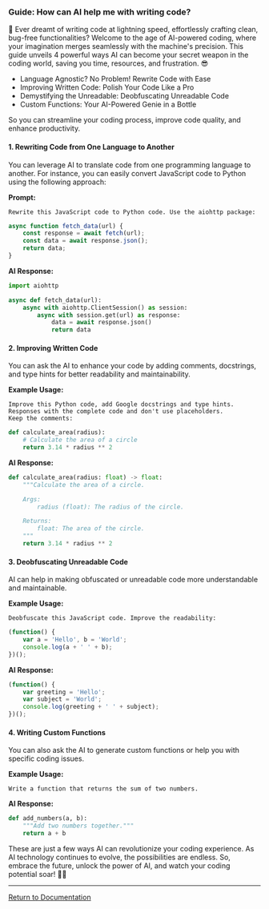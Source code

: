 ### Guide: How can AI help me with writing code?

🤖 Ever dreamt of writing code at lightning speed, effortlessly crafting clean, bug-free functionalities? Welcome to the age of AI-powered coding, where your imagination merges seamlessly with the machine's precision. This guide unveils 4 powerful ways AI can become your secret weapon in the coding world, saving you time, resources, and frustration. 😎

- Language Agnostic? No Problem! Rewrite Code with Ease
- Improving Written Code: Polish Your Code Like a Pro
- Demystifying the Unreadable: Deobfuscating Unreadable Code
- Custom Functions: Your AI-Powered Genie in a Bottle

So you can streamline your coding process, improve code quality, and enhance productivity.

#### 1. Rewriting Code from One Language to Another
You can leverage AI to translate code from one programming language to another. For instance, you can easily convert JavaScript code to Python using the following approach:

**Prompt:**
```
Rewrite this JavaScript code to Python code. Use the aiohttp package:
```
```javascript
async function fetch_data(url) {
    const response = await fetch(url);
    const data = await response.json();
    return data;
}
```

**AI Response:**
```python
import aiohttp

async def fetch_data(url):
    async with aiohttp.ClientSession() as session:
        async with session.get(url) as response:
            data = await response.json()
            return data
```

#### 2. Improving Written Code
You can ask the AI to enhance your code by adding comments, docstrings, and type hints for better readability and maintainability.

**Example Usage:**
```
Improve this Python code, add Google docstrings and type hints. 
Responses with the complete code and don't use placeholders.
Keep the comments:
```
```python
def calculate_area(radius):
    # Calculate the area of a circle
    return 3.14 * radius ** 2
```

**AI Response:**
```python
def calculate_area(radius: float) -> float:
    """Calculate the area of a circle.

    Args:
        radius (float): The radius of the circle.

    Returns:
        float: The area of the circle.
    """
    return 3.14 * radius ** 2
```

#### 3. Deobfuscating Unreadable Code
AI can help in making obfuscated or unreadable code more understandable and maintainable.

**Example Usage:**
```
Deobfuscate this JavaScript code. Improve the readability:
```

```javascript
(function() {
    var a = 'Hello', b = 'World';
    console.log(a + ' ' + b);
})();
```

**AI Response:**
```javascript
(function() {
    var greeting = 'Hello';
    var subject = 'World';
    console.log(greeting + ' ' + subject);
})();
```

#### 4. Writing Custom Functions
You can also ask the AI to generate custom functions or help you with specific coding issues.

**Example Usage:**
```
Write a function that returns the sum of two numbers.
```

**AI Response:**
```python
def add_numbers(a, b):
    """Add two numbers together."""
    return a + b
```

These are just a few ways AI can revolutionize your coding experience. As AI technology continues to evolve, the possibilities are endless. So, embrace the future, unlock the power of AI, and watch your coding potential soar! 👷‍♂️

---

[Return to Documentation](../README.md)